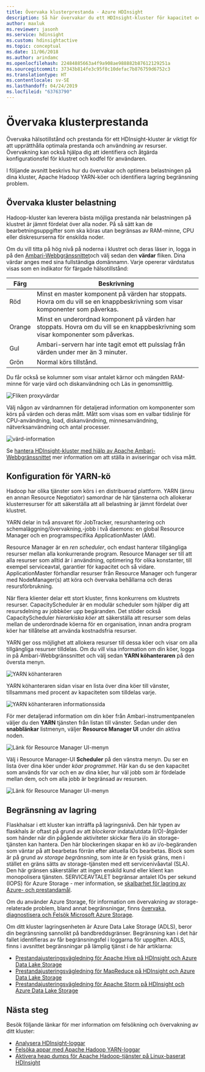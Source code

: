 ```yaml
---
title: Övervaka klusterprestanda - Azure HDInsight
description: Så här övervakar du ett HDInsight-kluster för kapacitet och prestanda.
author: maxluk
ms.reviewer: jasonh
ms.service: hdinsight
ms.custom: hdinsightactive
ms.topic: conceptual
ms.date: 11/06/2018
ms.author: arindamc
ms.openlocfilehash: 22484885663a4f9a908ae988882b87612129251a
ms.sourcegitcommit: 37343b814fe3c95f8c10defac7b876759d6752c3
ms.translationtype: HT
ms.contentlocale: sv-SE
ms.lasthandoff: 04/24/2019
ms.locfileid: "63763790"
---
```

# <a name="monitor-cluster-performance"></a>Övervaka klusterprestanda

Övervaka hälsotillstånd och prestanda för ett HDInsight-kluster är viktigt för att upprätthålla optimala prestanda och användning av resurser. Övervakning kan också hjälpa dig att identifiera och åtgärda konfigurationsfel för klustret och kodfel för användaren.

I följande avsnitt beskrivs hur du övervakar och optimera belastningen på dina kluster, Apache Hadoop YARN-köer och identifiera lagring begränsning problem.

## <a name="monitor-cluster-load"></a>Övervaka kluster belastning

Hadoop-kluster kan leverera bästa möjliga prestanda när belastningen på klustret är jämnt fördelat över alla noder. På så sätt kan de bearbetningsuppgifter som ska köras utan begränsas av RAM-minne, CPU eller diskresurserna för enskilda noder.

Om du vill titta på hög nivå på noderna i klustret och deras läser in, logga in på den [Ambari-Webbgränssnittet](hdinsight-hadoop-manage-ambari.md)och välj sedan den **värdar** fliken. Dina värdar anges med sina fullständiga domännamn. Varje opererar värdstatus visas som en indikator för färgade hälsotillstånd:

| Färg | Beskrivning |
| --- | --- |
| Röd | Minst en master komponent på värden har stoppats. Hovra om du vill se en knappbeskrivning som visar komponenter som påverkas. |
| Orange | Minst en underordnad komponent på värden har stoppats. Hovra om du vill se en knappbeskrivning som visar komponenter som påverkas. |
| Gul | Ambari-servern har inte tagit emot ett pulsslag från värden under mer än 3 minuter. |
| Grön | Normal körs tillstånd. |

Du får också se kolumner som visar antalet kärnor och mängden RAM-minne för varje värd och diskanvändning och Läs in genomsnittlig.

![Fliken proxyvärdar](./media/hdinsight-key-scenarios-to-monitor/hosts-tab.png)

Välj någon av värdnamnen för detaljerad information om komponenter som körs på värden och deras mått. Mått som visas som en valbar tidslinje för CPU-användning, load, diskanvändning, minnesanvändning, nätverksanvändning och antal processer.

![värd-information](./media/hdinsight-key-scenarios-to-monitor/host-details.png)

Se [hantera HDInsight-kluster med hjälp av Apache Ambari-Webbgränssnittet](hdinsight-hadoop-manage-ambari.md) mer information om att ställa in aviseringar och visa mått.

## <a name="yarn-queue-configuration"></a>Konfiguration för YARN-kö

Hadoop har olika tjänster som körs i en distribuerad plattform. YARN (ännu en annan Resource Negotiator) samordnar de här tjänsterna och allokerar klusterresurser för att säkerställa att all belastning är jämnt fördelat över klustret.

YARN delar in två ansvaret för JobTracker, resurshantering och schemaläggning/övervakning,-jobb i två daemons: en global Resource Manager och en programspecifika ApplicationMaster (AM).

Resource Manager är en *ren scheduler*, och endast hanterar tillgängliga resurser mellan alla konkurrerande program. Resource Manager ser till att alla resurser som alltid är i användning, optimering för olika konstanter, till exempel serviceavtal, garantier för kapacitet och så vidare. ApplicationMaster förhandlar resurser från Resource Manager och fungerar med NodeManager(s) att köra och övervaka behållarna och deras resursförbrukning.

När flera klienter delar ett stort kluster, finns konkurrens om klustrets resurser. CapacityScheduler är en modulär scheduler som hjälper dig att resursdelning av jobbköer upp begäranden. Det stöder också CapacityScheduler *hierarkiska köer* att säkerställa att resurser som delas mellan de underordnade köerna för en organisation, innan andra program köer har tillåtelse att använda kostnadsfria resurser.

YARN ger oss möjlighet att allokera resurser till dessa köer och visar om alla tillgängliga resurser tilldelas. Om du vill visa information om din köer, logga in på Ambari-Webbgränssnittet och välj sedan **YARN köhanteraren** på den översta menyn.

![YARN köhanteraren](./media/hdinsight-key-scenarios-to-monitor/yarn-queue-manager.png)

YARN köhanteraren sidan visar en lista över dina köer till vänster, tillsammans med procent av kapaciteten som tilldelas varje.

![YARN köhanteraren informationssida](./media/hdinsight-key-scenarios-to-monitor/yarn-queue-manager-details.png)

För mer detaljerad information om din köer från Ambari-instrumentpanelen väljer du den **YARN** tjänsten från listan till vänster. Sedan under den **snabblänkar** listmenyn, väljer **Resource Manager UI** under din aktiva noden.

![Länk för Resource Manager UI-menyn](./media/hdinsight-key-scenarios-to-monitor/resource-manager-ui-menu.png)

Välj i Resource Manager-UI **Scheduler** på den vänstra menyn. Du ser en lista över dina köer under *köar programmet*. Här kan du se den kapacitet som används för var och en av dina köer, hur väl jobb som är fördelade mellan dem, och om alla jobb är begränsad av resursen.

![Länk för Resource Manager UI-menyn](./media/hdinsight-key-scenarios-to-monitor/resource-manager-ui.png)

## <a name="storage-throttling"></a>Begränsning av lagring

Flaskhalsar i ett kluster kan inträffa på lagringsnivå. Den här typen av flaskhals är oftast på grund av att *blockerar* indata/utdata (I/O)-åtgärder som händer när din pågående aktiviteter skickar flera i/o än storage-tjänsten kan hantera. Den här blockeringen skapar en kö av i/o-begäranden som väntar på att bearbetas förrän efter aktuella IOs bearbetas. Block som är på grund av *storage begränsning*, som inte är en fysisk gräns, men i stället en gräns sätts av storage-tjänsten med ett servicenivåavtal (SLA). Den här gränsen säkerställer att ingen enskild kund eller klient kan monopolisera tjänsten. SERVICEAVTALET begränsar antalet IOs per sekund (IOPS) för Azure Storage - mer information, se [skalbarhet för lagring av Azure- och prestandamål](https://docs.microsoft.com/azure/storage/storage-scalability-targets).

Om du använder Azure Storage, för information om övervakning av storage-relaterade problem, bland annat begränsningar, finns [övervaka, diagnostisera och Felsök Microsoft Azure Storage](https://docs.microsoft.com/azure/storage/storage-monitoring-diagnosing-troubleshooting).

Om ditt kluster lagringsenheten är Azure Data Lake Storage (ADLS), beror din begränsning sannolikt på bandbreddsgränser. Begränsning kan i det här fallet identifieras av får begränsningsfel i loggarna för uppgiften. ADLS, finns i avsnittet begränsningar på lämplig tjänst i de här artiklarna:

* [Prestandajusteringsvägledning för Apache Hive på HDInsight och Azure Data Lake Storage](../data-lake-store/data-lake-store-performance-tuning-hive.md)
* [Prestandajusteringsvägledning för MapReduce på HDInsight och Azure Data Lake Storage](../data-lake-store/data-lake-store-performance-tuning-mapreduce.md)
* [Prestandajusteringsvägledning för Apache Storm på HDInsight och Azure Data Lake Storage](../data-lake-store/data-lake-store-performance-tuning-storm.md)

## <a name="next-steps"></a>Nästa steg

Besök följande länkar för mer information om felsökning och övervakning av ditt kluster:

* [Analysera HDInsight-loggar](hdinsight-debug-jobs.md)
* [Felsöka appar med Apache Hadoop YARN-loggar](hdinsight-hadoop-access-yarn-app-logs-linux.md)
* [Aktivera heap dumps för Apache Hadoop-tjänster på Linux-baserat HDInsight](hdinsight-hadoop-collect-debug-heap-dump-linux.md)
